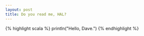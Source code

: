 ```yaml
---
layout: post
title: Do you read me, HAL?
---
```


{% highlight scala %}
println("Hello, Dave.")
{% endhighlight %}

